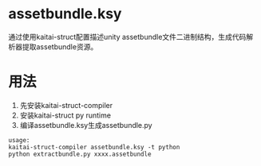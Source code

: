 # assetbundle.ksy
通过使用kaitai-struct配置描述unity assetbundle文件二进制结构，生成代码解析器提取assetbundle资源。

# 用法
1. 先安装kaitai-struct-compiler
2. 安装kaitai-struct py runtime
3. 编译assetbundle.ksy生成assetbundle.py

```
usage:
kaitai-struct-compiler assetbundle.ksy -t python
python extractbundle.py xxxx.assetbundle
```